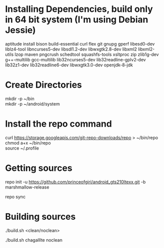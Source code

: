 # Installing Dependencies, build only in 64 bit system (I'm using Debian Jessie)

aptitude install bison build-essential curl flex git gnupg gperf libesd0-dev liblz4-tool libncurses5-dev libsdl1.2-dev libwxgtk2.8-dev libxml2 libxml2-utils lzop maven pngcrush schedtool squashfs-tools xsltproc zip zlib1g-dev g++-multilib gcc-multilib lib32ncurses5-dev lib32readline-gplv2-dev lib32z1-dev lib32readline6-dev libwxgtk3.0-dev openjdk-8-jdk

# Create Directories

mkdir -p ~/bin  
mkdir -p ~/android/system  

# Install the repo command

curl https://storage.googleapis.com/git-repo-downloads/repo > ~/bin/repo  
chmod a+x ~/bin/repo  
source ~/.profile  

# Getting sources

repo init -u https://github.com/princeofgiri/android_gts210ltexx.git -b marshmallow-release

repo sync

# Building sources
./build.sh <device> <clean/noclean>

./build.sh chagalllte noclean
